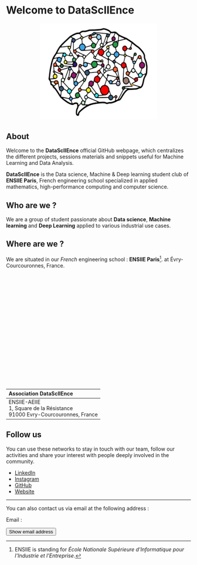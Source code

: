 <link rel="stylesheet" href="https://unpkg.com/leaflet@1.7.1/dist/leaflet.css"
   integrity="sha512-xodZBNTC5n17Xt2atTPuE1HxjVMSvLVW9ocqUKLsCC5CXdbqCmblAshOMAS6/keqq/sMZMZ19scR4PsZChSR7A=="
   crossorigin=""/>


 <script src="https://unpkg.com/leaflet@1.7.1/dist/leaflet.js"
   integrity="sha512-XQoYMqMTK8LvdxXYG3nZ448hOEQiglfqkJs1NOQV44cWnUrBc8PkAOcXy20w0vlaXaVUearIOBhiXZ5V3ynxwA=="
   crossorigin=""></script>

# Welcome to DataScIIEnce

<p align="center">
    <img src="assets/img/logo_DS_transparent_alt.png" width="320px">
</p>

## About

Welcome to the **DataScIIEnce** official GitHub webpage, which centralizes the different projects, sessions materials and snippets useful for Machine Learning and Data Analysis.

**DataScIIEnce** is the Data science, Machine & Deep learning student club of **ENSIIE Paris**, French engineering school specialized in applied mathematics, high-performance computing and computer science.

## Who are we ?

We are a group of student passionate about **Data science**, **Machine learning** and **Deep Learning** applied to various industrial use cases.


## Where are we ?

We are situated in our *French* engineering school : **ENSIIE Paris**[^1]. at Évry-Courcouronnes, France.

<div id="map" style="height:300px; z-index:-9999;"></div>

| Association DataScIIEnce     | 
| :---------- |
| ENSIIE-AEIIE<br>1, Square de la Résistance<br>91000 Evry-Courcouronnes, France | 


[^1]: ENSIIE is standing for *École Nationale Supérieure d'Informatique pour l'Industrie et l'Entreprise*.


## Follow us

You can use these networks to stay in touch with our team, follow our activities and share your interest with people deeply involved in the community.

- [LinkedIn](https://www.linkedin.com/company/datasciience)
- [Instagram](https://instagram.com/datasciience_club)
- [GitHub](https://github.com/DataScIIEnce-ENSIIE/)
- [Website](https://datasciience.iiens.net/)

---

You can also contact us via email at the following address :

<p>Email : <span id='email'></span></p>

<button onclick="document.getElementById('email').innerHTML = '<a>datasciience@gmail.com</a>';" id="show-email">Show email address</button>
<script type="text/javascript">
function initialize() {
    console.log("Showing map !");
    var map = L.map('map').setView([48.62668, 2.43218], 16);
    var marker = L.marker([48.62668, 2.43218]).addTo(map);
    marker.bindPopup("<img src='https://datasciience-ensiie.github.io/assets/img/logo_DS_transparent_alt.png' width='80'><br><b>DataScIIEnce</b><br>1, Square de la Résistance<br>91000 Evry-Courcouronnes").openPopup();
    var osmLayer = L.tileLayer('http://{s}.tile.osm.org/{z}/{x}/{y}.png', {
        maxZoom: 19
    });

    map.addLayer(osmLayer);
}
</script>

<script type="text/javascript">
document.addEventListener("DOMContentLoaded", function() {
    initialize();
});
</script>